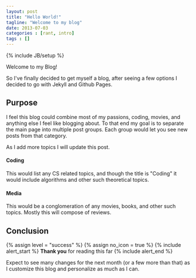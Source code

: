 ```yaml
---
layout: post
title: "Hello World!"
tagline: "Welcome to my blog"
date: 2013-07-03
categories : [rant, intro]
tags : []
---
```

{% include JB/setup %}

Welcome to my Blog!

So I've finally decided to get myself a blog, after seeing a few options I decided to go with Jekyll and Github Pages.


## Purpose

I feel this blog could combine most of my passions, coding, movies, and anything else I feel like blogging about. To that end my goal is to separate the main page into multiple post groups. Each group would let you see new posts from that category.

As I add more topics I will update this post.


#### Coding

This would list any CS related topics, and though the title is "Coding" it would include algorithms and other such theoretical topics.


#### Media

This would be a conglomeration of any movies, books, and other such topics. Mostly this will compose of reviews.



## Conclusion

{% assign level = "success" %}
{% assign no_icon = true %}
{% include alert_start %}
  <strong>Thank you</strong> for reading this far
{% include alert_end %}

Expect to see many changes for the next month (or a few more than that) as I customize this blog and personalize as much as I can.




